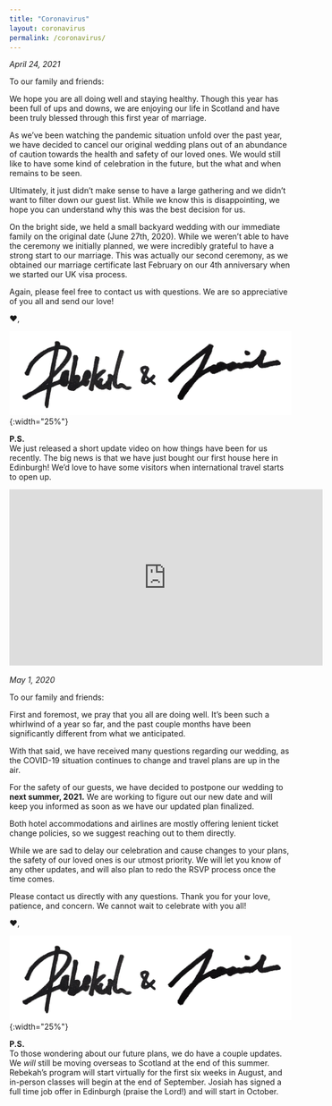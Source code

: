```yaml
---
title: "Coronavirus"
layout: coronavirus
permalink: /coronavirus/
---
```


*April 24, 2021*

To our family and friends:

We hope you are all doing well and staying healthy. Though this year has been full of ups and downs, we are enjoying our life in Scotland and have been truly blessed through this first year of marriage.

As we’ve been watching the pandemic situation unfold over the past year, we have decided to cancel our original wedding plans out of an abundance of caution towards the health and safety of our loved ones. We would still like to have some kind of celebration in the future, but the what and when remains to be seen. 

Ultimately, it just didn’t make sense to have a large gathering and we didn’t want to filter down our guest list. While we know this is disappointing, we hope you can understand why this was the best decision for us.

On the bright side, we held a small backyard wedding with our immediate family on the original date (June 27th, 2020). While we weren’t able to have the ceremony we initially planned, we were incredibly grateful to have a strong start to our marriage. This was actually our second ceremony, as we obtained our marriage certificate last February on our 4th anniversary when we started our UK visa process. 

Again, please feel free to contact us with questions. We are so appreciative of you all and send our love! 

❤️,

![Rebekah & Josiah](/assets/images/sig.png){:width="25%"}

**P.S.**  
We just released a short update video on how things have been for us recently. The big news is that we have just bought our first house here in Edinburgh! We’d love to have some visitors when international travel starts to open up.

<iframe width="560" height="315" src="https://www.youtube.com/embed/oaLXWD-qAY8" title="YouTube video player" frameborder="0" allow="accelerometer; autoplay; clipboard-write; encrypted-media; gyroscope; picture-in-picture" allowfullscreen></iframe>


*May 1, 2020*

To our family and friends:

First and foremost, we pray that you all are doing well. It’s been such a whirlwind of a year so far, and the past couple months have been significantly different from what we anticipated. 

With that said, we have received many questions regarding our wedding, as the COVID-19 situation continues to change and travel plans are up in the air.

For the safety of our guests, we have decided to postpone our wedding to **next summer, 2021.** We are working to figure out our new date and will keep you informed as soon as we have our updated plan finalized.

Both hotel accommodations and airlines are mostly offering lenient ticket change policies, so we suggest reaching out to them directly.

While we are sad to delay our celebration and cause changes to your plans, the safety of our loved ones is our utmost priority. We will let you know of any other updates, and will also plan to redo the RSVP process once the time comes. 

Please contact us directly with any questions. Thank you for your love, patience, and concern. We cannot wait to celebrate with you all!

❤️,

![Rebekah & Josiah](/assets/images/sig.png){:width="25%"}


**P.S.**  
To those wondering about our future plans, we do have a couple updates. We *will* still be moving overseas to Scotland at the end of this summer. Rebekah’s program will start virtually for the first six weeks in August, and in-person classes will begin at the end of September. Josiah has signed a full time job offer in Edinburgh (praise the Lord!) and will start in October. 
